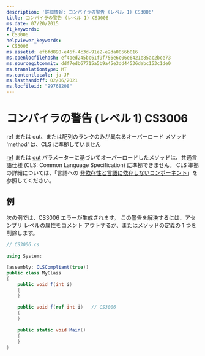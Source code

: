 ```yaml
---
description: '詳細情報: コンパイラの警告 (レベル 1) CS3006'
title: コンパイラの警告 (レベル 1) CS3006
ms.date: 07/20/2015
f1_keywords:
- CS3006
helpviewer_keywords:
- CS3006
ms.assetid: efbfd898-e46f-4c3d-91e2-e2da0056b016
ms.openlocfilehash: ef4bed245bc61f9f756e6c06e6421e85ac2bce73
ms.sourcegitcommit: ddf7edb67715a5b9a45e3dd44536dabc153c1de0
ms.translationtype: MT
ms.contentlocale: ja-JP
ms.lasthandoff: 02/06/2021
ms.locfileid: "99768208"
---
```

# <a name="compiler-warning-level-1-cs3006"></a>コンパイラの警告 (レベル 1) CS3006

ref または out、または配列のランクのみが異なるオーバーロード メソッド 'method' は、CLS に準拠していません  
  
 [ref](../language-reference/keywords/ref.md) または [out](../language-reference/keywords/out-parameter-modifier.md) パラメーターに基づいてオーバーロードしたメソッドは、共通言語仕様 (CLS: Common Language Specification) に準拠できません。 CLS 準拠の詳細については、「言語への [非依存性と言語に依存しないコンポーネント](../../standard/language-independence.md)」を参照してください。
  
## <a name="example"></a>例  

 次の例では、CS3006 エラーが生成されます。 この警告を解決するには、アセンブリ レベルの属性をコメント アウトするか、またはメソッドの定義の 1 つを削除します。  
  
```csharp  
// CS3006.cs  
  
using System;  
  
[assembly: CLSCompliant(true)]  
public class MyClass  
{  
    public void f(int i)  
    {  
    }  
  
    public void f(ref int i)   // CS3006  
    {  
    }  
  
    public static void Main()  
    {  
    }  
}  
```
